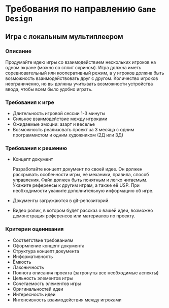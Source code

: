 # Требования по направлению `Game Design`
## Игра с локальным мультиплеером
### Описание
Продумайте идею игры со взаимодействием нескольких игроков на одном экране (можно со сплит скрином). Игра должна иметь соревновательный или кооперативный режим, а у игроков должна быть возможность взаимодействовать друг с другом. Количество игроков неограниченно, но вы должны учитывать возможности устройства ввода, чтобы всем было удобно играть.

### Требования к игре
* Длительность игровой сессии 1-3 минуты
* Сильное взаимодействие между игроками
* Ожидаемые эмоции: азарт и веселье
* Возможность реализовать проект за 3 месяца с одним программистом и одним художником (2Д или 3Д)

### Требования к решению
*   Концепт документ

    Разработайте концепт документ по своей идее. Он должен раскрывать особенности игры, её механики, правила, способ управления. Файл должен быть понятным и легко читаемым. Укажите референсы к другим играм, а также её USP. При необходимости укажите дополнительную информацию об игре. 
*   Документы загружаются в git-репозиторий.
*   Видео ролик, в котором будет рассказ о вашей идеи, возможно демонстрация референсов или материалов по проекту. 

### Критерии оценивания
* Соответствие требованиям
* Оформление концепт документа
* Структура концепт документа
* Информативность
* Ёмкость
* Лаконичность
* Полнота описания проекта (затронуты все необходимые аспекты)
* Цельность элементов игры
* Сочетаемость элементов игры
* Оригинальностей идеи
* Интересность идеи
* Интенсивность взаимодействия между игроками


